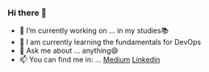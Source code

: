 ### Hi there 👋


- 🔭 I’m currently working on ... in my studies📚
- 🌱 I am currently learning the fundamentals for DevOps
- 💬 Ask me about ... anything😄
- 📫 You can find me in: ... [Medium](https://medium.com/@gabomunozcastro)  [Linkedin](https://www.linkedin.com/in/goonies/) 
